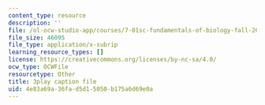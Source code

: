 ```yaml
---
content_type: resource
description: ''
file: /ol-ocw-studio-app/courses/7-01sc-fundamentals-of-biology-fall-2011/4e83a69a36fad5d15050b175a6d69e0a_DRBREvFL19g.srt
file_size: 46095
file_type: application/x-subrip
learning_resource_types: []
license: https://creativecommons.org/licenses/by-nc-sa/4.0/
ocw_type: OCWFile
resourcetype: Other
title: 3play caption file
uid: 4e83a69a-36fa-d5d1-5050-b175a6d69e0a
---
```

